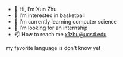 - 👋 Hi, I’m Xun Zhu
- 👀 I’m interested in basketball
- 🌱 I’m currently learning computer science
- 💞️ I’m looking for an internship 
- 📫 How to reach me x1zhu@ucsd.edu

<!---
x1zhu/x1zhu is a ✨ special ✨ repository because its `README.md` (this file) appears on your GitHub profile.
You can click the Preview link to take a look at your changes.
--->

my favorite language is don't know yet
